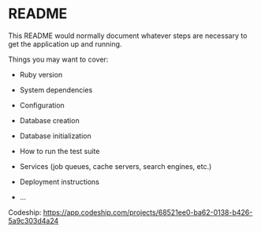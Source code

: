 # README

This README would normally document whatever steps are necessary to get the
application up and running.

Things you may want to cover:

* Ruby version

* System dependencies

* Configuration

* Database creation

* Database initialization

* How to run the test suite

* Services (job queues, cache servers, search engines, etc.)

* Deployment instructions

* ...

Codeship:
https://app.codeship.com/projects/68521ee0-ba62-0138-b426-5a9c303d4a24
